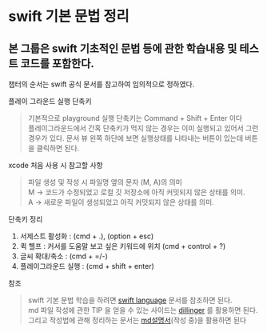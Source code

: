 # swift 기본 문법 정리
## 본 그룹은 swift 기초적인 문법 등에 관한 학습내용 및 테스트 코드를 포함한다.

챕터의 순서는 swift 공식 문서를 참고하여 임의적으로 정하였다.

플레이 그라운드 실행 단축키
> 기본적으로 playground 실행 단축키는 Command + Shift + Enter 이다   
> 플레이그라운드에서 간혹 단축키가 먹지 않는 경우는 이미 실행되고 있어서 그런 경우가 있다.
> 문서 뷰 왼쪽 하단에 보면 실행상태를 나타내는 버튼이 있는데 버튼을 클릭하면 된다.   


xcode 처음 사용 시 참고할 사항
> 파일 생성 및 작성 시 파일명 옆의 문자 (M, A)의 의미   
> M -> 코드가 수정되었고 로컬 깃 저장소에 아직 커밋되지 않은 상태를 의미.   
> A -> 새로운 파일이 생성되었고 아직 커밋되지 않은 상태를 의미.   

단축키 정리
1. 서제스트 활성화 : (cmd + .), (option + esc)
2. 퀵 헬프 : 커서를 도움말 보고 싶은 키워드에 위치 (cmd + control + ?)
3. 글씨 확대/축소 : (cmd + =/-)
4. 플레이그라운드 실행 : (cmd + shift + enter)


참조
> swift 기본 문법 학습을 하려면 [swift language] 문서를 참조하면 된다.   
> md 파일 작성에 관한 TIP 을 얻을 수 있는 사이드는 [dillinger] 를 활용하면 된다.   
> 그리고 작성법에 관해 정리하는 문서는 [md설명서](작성 중)을 활용하면 된다   


[dillinger]: <https://dillinger.io>
[md설명서]: <https://github.com/Flapper-Kor/TEST/blob/main/Use%20Of%20Md.md?plain=1>
[Swift language]: <https://docs.swift.org/swift-book/documentation/the-swift-programming-language/>
